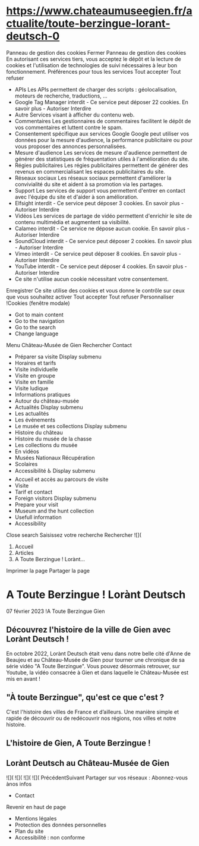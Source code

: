 # https://www.chateaumuseegien.fr/actualite/toute-berzingue-lorant-deutsch-0

Panneau de gestion des cookies
Fermer 
Panneau de gestion des cookies
En autorisant ces services tiers, vous acceptez le dépôt et la lecture de cookies et l'utilisation de technologies de suivi nécessaires à leur bon fonctionnement. 
Préférences pour tous les services
Tout accepter Tout refuser 
 * APIs
Les APIs permettent de charger des scripts : géolocalisation, moteurs de recherche, traductions, ... 
 * Google Tag Manager
interdit - Ce service peut déposer 22 cookies.
En savoir plus - 
Autoriser Interdire 
 * Autre
Services visant à afficher du contenu web. 
 * Commentaires
Les gestionnaires de commentaires facilitent le dépôt de vos commentaires et luttent contre le spam. 
 * Consentement spécifique aux services Google
Google peut utiliser vos données pour la mesure d'audience, la performance publicitaire ou pour vous proposer des annonces personnalisées. 
 * Mesure d'audience
Les services de mesure d'audience permettent de générer des statistiques de fréquentation utiles à l'amélioration du site. 
 * Régies publicitaires
Les régies publicitaires permettent de générer des revenus en commercialisant les espaces publicitaires du site. 
 * Réseaux sociaux
Les réseaux sociaux permettent d'améliorer la convivialité du site et aident à sa promotion via les partages. 
 * Support
Les services de support vous permettent d'entrer en contact avec l'équipe du site et d'aider à son amélioration. 
 * Elfsight
interdit - Ce service peut déposer 3 cookies.
En savoir plus - 
Autoriser Interdire 
 * Vidéos
Les services de partage de vidéo permettent d'enrichir le site de contenu multimédia et augmentent sa visibilité. 
 * Calameo
interdit - Ce service ne dépose aucun cookie.
En savoir plus - 
Autoriser Interdire 
 * SoundCloud
interdit - Ce service peut déposer 2 cookies.
En savoir plus - 
Autoriser Interdire 
 * Vimeo
interdit - Ce service peut déposer 8 cookies.
En savoir plus - 
Autoriser Interdire 
 * YouTube
interdit - Ce service peut déposer 4 cookies.
En savoir plus - 
Autoriser Interdire 
 * Ce site n'utilise aucun cookie nécessitant votre consentement.

Enregistrer
Ce site utilise des cookies et vous donne le contrôle sur ceux que vous souhaitez activer Tout accepter Tout refuser Personnaliser 
!Cookies \(fenêtre modale\)
 * Got to main content
 * Go to the navigation
 * Go to the search
 * Change language

Menu Château-Musée de Gien Rechercher
Contact
 * Préparer sa visite Display submenu
 * Horaires et tarifs
 * Visite individuelle
 * Visite en groupe
 * Visite en famille
 * Visite ludique
 * Informations pratiques
 * Autour du château-musée
 * Actualités Display submenu
 * Les actualités
 * Les événements
 * Le musée et ses collections Display submenu
 * Histoire du château
 * Histoire du musée de la chasse
 * Les collections du musée
 * En vidéos
 * Musées Nationaux Récupération
 * Scolaires
 * Accessibilité ♿ Display submenu
 * Accueil et accès au parcours de visite
 * Visite
 * Tarif et contact
 * Foreign visitors Display submenu
 * Prepare your visit
 * Museum and the hunt collection
 * Usefull information
 * Accessibility

Close search
Saisissez votre recherche Rechercher
![](
 1. Accueil
 2. Articles
 3. A Toute Berzingue ! Lorànt… 

Imprimer la page
Partager la page
# A Toute Berzingue ! Lorànt Deutsch
07 février 2023
!A Toute Berzingue Gien
## Découvrez l'histoire de la ville de Gien avec Lorànt Deutsch !
En octobre 2022, Lorànt Deutsch était venu dans notre belle cité d'Anne de Beaujeu et au Château-Musée de Gien pour tourner une chronique de sa série vidéo "A Toute Berzingue".
Vous pouvez désormais retrouver, sur Youtube, la vidéo consacrée à Gien et dans laquelle le Château-Musée est mis en avant ! 
## "À toute Berzingue", qu'est ce que c'est ? 
C'est l'histoire des villes de France et d’ailleurs. Une manière simple et rapide de découvrir ou de redécouvrir nos régions, nos villes et notre histoire.
## L'histoire de Gien, A Toute Berzingue ! 
## Lorànt Deutsch au Château-Musée de Gien 
![](
![](
![](
![](
PrécédentSuivant
Partager sur vos réseaux :
Abonnez-vous ànos infos
 * Contact

Revenir en haut de page
 * Mentions légales
 * Protection des données personnelles
 * Plan du site
 * Accessibilité : non conforme
